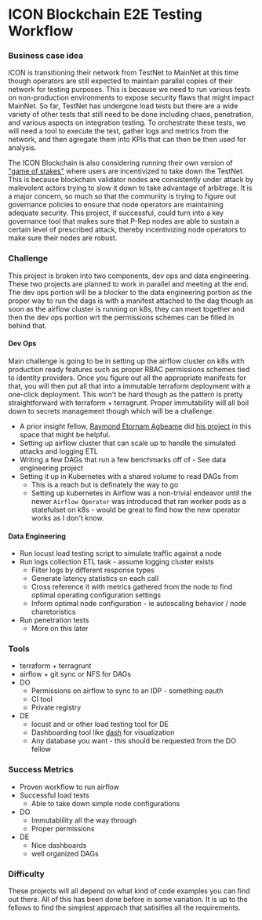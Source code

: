 ﻿
# ICON Blockchain E2E Testing Workflow

### Business case idea
ICON is transitioning their network from TestNet to MainNet at this time though operators are still expected to maintain parallel copies of their network for testing purposes.  This is because we need to run various tests on non-production environments to expose security flaws that might impact MainNet.  So far, TestNet has undergone load tests but there are a wide variety of other tests that still need to be done including chaos, penetration, and various aspects on integration testing.  To orchestrate these tests, we will need a tool to execute the test, gather logs and metrics from the network, and then agregate them into KPIs that can then be then used for analysis. 

The ICON Blockchain is also considering running their own version of ["game of stakes"](https://github.com/cosmos/game-of-stakes) where users are incentivized to take down the TestNet.  This is because blockchain validator nodes are consistently under attack by malevolent actors trying to slow it down to take advantage of arbitrage.  It is a major concern, so much so that the community is trying to figure out governance policies to ensure that node operators are maintaining adequate security.  This project, if successful, could turn into a key governance tool that makes sure that P-Rep nodes are able to sustain a certain level of prescribed attack, thereby incentivizing node operators to make sure their nodes are robust. 

### Challenge

This project is broken into two components, dev ops and data engineering.  These two projects are planned to work in parallel and meeting at the end.  The dev ops portion will be a blocker to the data engineering portion as the proper way to run the dags is with a manifest attached to the dag though as soon as the airflow cluster is running on k8s, they can meet together and then the dev ops portion wrt the permissions schemes can be filled in behind that. 

#### Dev Ops 
Main challenge is going to be in setting up the airflow cluster on k8s with production ready features such as proper RBAC permissions schemes tied to identity providers.  Once you figure out all the appropriate manifests for that, you will then put all that into a immutable terraform deployment with a one-click deployment.  This won't be hard though as the pattern is pretty straightforward with terraform + terragrunt.  Proper immutability will all boil down to secrets management though which will be a challenge.  

- A prior insight fellow, [Raymond Etornam Agbeame](https://www.linkedin.com/in/retornam/) did [his project](https://github.com/retornam/kopsflow) in this space that might be helpful. 
- Setting up airflow cluster that can scale up to handle the simulated attacks and logging ETL 
- Writing a few DAGs that run a few benchmarks off of - See data engineering project 
- Setting it up in Kubernetes with a shared volume to read DAGs from 
    - This is a reach but is definately the way to go
    - Setting up kubernetes in Airflow was a non-trivial endeavor until the newer `Airflow Operator` was introduced that ran worker pods as a statefulset on k8s - would be great to find how the new operator works as I don't know.  

    
#### Data Engineering 
- Run locust load testing script to simulate traffic against a node 
- Run logs collection ETL task - assume logging cluster exists
    - Filter logs by different response types 
    - Generate latency statistics on each call 
    - Cross reference it with metrics gathered from the node to find optimal operating configuration settings  
    - Inform optimal node configuration - ie autoscaling behavior / node charetoristics 
- Run penetration tests
    - More on this later 
    

### Tools
- terraform + terragrunt 
- airflow + git sync or NFS for DAGs 
- DO
    - Permissions on airflow to sync to an IDP - something oauth 
    - CI tool 
    - Private registry
- DE
    - locust and or other load testing tool for DE
    - Dashboarding tool like [dash](https://github.com/plotly/dash) for visualization 
    - Any database you want - this should be requested from the DO fellow

### Success Metrics
- Proven workflow to run airflow
- Successful load tests 
    - Able to take down simple node configurations
- DO 
    - Immutablility all the way through
    - Proper permissions 
- DE 
    - Nice dashboards 
    - well organized DAGs 

### Difficulty
These projects will all depend on what kind of code examples you can find out there.  All of this has been done before in some variation. It is up to the fellows to find the simplest approach that satisifies all the requirements. 

